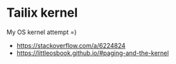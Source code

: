 Tailix kernel
=============

My OS kernel attempt =)

* https://stackoverflow.com/a/6224824
* https://littleosbook.github.io/#paging-and-the-kernel
